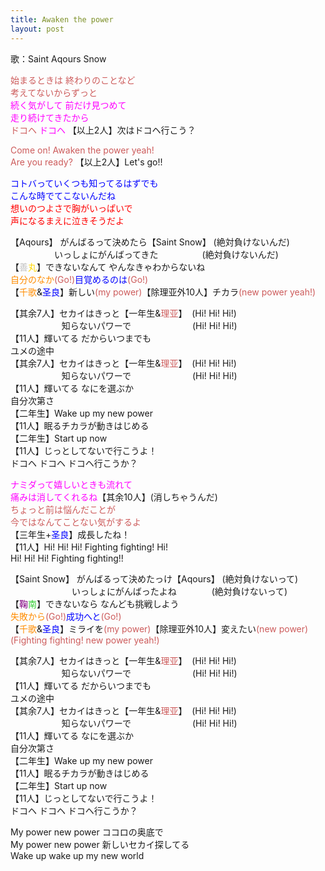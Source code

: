 ```yaml
---
title: Awaken the power
layout: post
---
```

歌：Saint Aqours Snow

<p><font color="indianred">始まるときは 終わりのことなど<br />
考えてないからずっと</font><br />
<font color="magenta">続く気がして 前だけ見つめて<br />
走り続けてきたから</font><br />
<font color="indianred">ドコヘ</font> <font color="magenta">ドコヘ</font> 【以上2人】次はドコヘ行こう？</p>

<p><font color="indianred">Come on! Awaken the power yeah!<br />
Are you ready?</font> 【以上2人】Let's go!!</p>

<p><font color="blue">コトバっていくつも知ってるはずでも<br />
こんな時でてこないんだね</font><br />
<font color="red">想いのつよさで胸がいっぱいで<br />
声になるまえに泣きそうだよ</font></p>

<p>【Aqours】 がんばるって決めたら【Saint Snow】 (絶対負けないんだ)<br />
　　　　　いっしょにがんばってきた　　　　　(絶対負けないんだ)<br />
【<font color="silver">善</font><font color="gold">丸</font>】できないなんて やんなきゃわからないね<br />
<font color="darkorange">自分のなか</font><font color="indianred">(Go!)</font><font color="blue">目覚めるのは</font><font color="indianred">(Go!)</font><br />
【<font color="darkorange">千歌</font>&<font color="blue">圣良</font>】新しい<font color="indianred">(my power)</font>【除理亚外10人】チカラ<font color="indianred">(new power yeah!)</font></p>

<p>【其余7人】セカイはきっと【一年生&<font color="indianred">理亚</font>】&nbsp;&nbsp;(Hi! Hi! Hi!)<br />
　　　　　&nbsp;&nbsp;&nbsp;知らないパワーで　　　　　　　(Hi! Hi! Hi!)<br />
【11人】輝いてる だからいつまでも<br />
ユメの途中<br />
【其余7人】セカイはきっと【一年生&<font color="indianred">理亚</font>】&nbsp;&nbsp;(Hi! Hi! Hi!)<br />
　　　　　&nbsp;&nbsp;&nbsp;知らないパワーで　　　　　　　(Hi! Hi! Hi!)<br />
【11人】輝いてる なにを選ぶか<br />
自分次第さ<br />
【二年生】Wake up my new power<br />
【11人】眠るチカラが動きはじめる<br />
【二年生】Start up now<br />
【11人】じっとしてないで行こうよ！<br />
ドコヘ ドコヘ ドコヘ行こうか？</p>

<p><font color="magenta">ナミダって嬉しいときも流れて<br />
痛みは消してくれるね</font>【其余10人】(消しちゃうんだ)<br />
<font color="indianred">ちょっと前は悩んだことが<br />
今ではなんてことない気がするよ</font><br />
【三年生+<font color="blue">圣良</font>】成長したね！<br />
【11人】Hi! Hi! Hi! Fighting fighting! Hi!<br />
Hi! Hi! Hi! Fighting fighting!!</p>

<p>【Saint Snow】 がんばるって決めたっけ【Aqours】 (絶対負けないって)<br />
　　　　　　　いっしょにがんばったよね　　　　(絶対負けないって)<br />
【<font color="purple">鞠</font><font color="limegreen">南</font>】できないなら なんども挑戦しよう<br />
<font color="darkorange">失敗から</font><font color="indianred">(Go!)</font><font color="blue">成功へと</font><font color="indianred">(Go!)</font><br />
【<font color="darkorange">千歌</font>&<font color="blue">圣良</font>】ミライを<font color="indianred">(my power)</font>【除理亚外10人】変えたい<font color="indianred">(new power)</font><br />
<font color="indianred">(Fighting fighting! new power yeah!)</font></p>

<p>【其余7人】セカイはきっと【一年生&<font color="indianred">理亚</font>】&nbsp;&nbsp;(Hi! Hi! Hi!)<br />
　　　　　&nbsp;&nbsp;&nbsp;知らないパワーで　　　　　　　(Hi! Hi! Hi!)<br />
【11人】輝いてる だからいつまでも<br />
ユメの途中<br />
【其余7人】セカイはきっと【一年生&<font color="indianred">理亚</font>】&nbsp;&nbsp;(Hi! Hi! Hi!)<br />
　　　　　&nbsp;&nbsp;&nbsp;知らないパワーで　　　　　　　(Hi! Hi! Hi!)<br />
【11人】輝いてる なにを選ぶか<br />
自分次第さ<br />
【二年生】Wake up my new power<br />
【11人】眠るチカラが動きはじめる<br />
【二年生】Start up now<br />
【11人】じっとしてないで行こうよ！<br />
ドコヘ ドコヘ ドコヘ行こうか？</p>

<p>My power new power ココロの奥底で<br />
My power new power 新しいセカイ探してる<br />
Wake up wake up my new world</p>